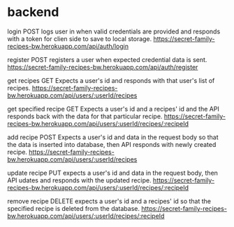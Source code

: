 # backend

login POST
logs user in when valid credentials are provided and responds with a token for clien side to save to local storage.
https://secret-family-recipes-bw.herokuapp.com/api/auth/login

register POST
registers a user when expected credential data is sent.
https://secret-family-recipes-bw.herokuapp.com/api/auth/register

get recipes GET
Expects a user's id and responds with that user's list of recipes.
https://secret-family-recipes-bw.herokuapp.com/api/users/:userId/recipes

get specified recipe GET
Expects a user's id and a recipes' id and the API responds back with the data for that particular recipe. 
https://secret-family-recipes-bw.herokuapp.com/api/users/:userId/recipes/:recipeId

add recipe POST
Expects a user's id and data in the request body so that the data is inserted into database, then API responds with newly created recipe.
https://secret-family-recipes-bw.herokuapp.com/api/users/:userId/recipes

update recipe PUT
expects a user's id and data in the request body, then API udates and responds with the updated recipe.
https://secret-family-recipes-bw.herokuapp.com/api/users/:userId/recipes/:recipeId

remove recipe DELETE
expects a user's id and a recipes' id so that the specified recipe is deleted from the database.
https://secret-family-recipes-bw.herokuapp.com/api/users/:userId/recipes/:recipeId